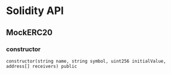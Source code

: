 # Solidity API

## MockERC20

### constructor

```solidity
constructor(string name, string symbol, uint256 initialValue, address[] receivers) public
```

